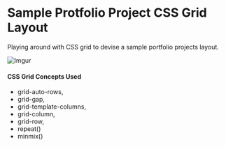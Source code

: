 # Sample Protfolio Project CSS Grid Layout

Playing around with CSS grid to devise a sample portfolio projects layout. 

![Imgur](https://i.imgur.com/6X4Z09Yh.png)

#### CSS Grid Concepts Used
- grid-auto-rows, 
- grid-gap, 
- grid-template-columns, 
- grid-column, 
- grid-row, 
- repeat()
- minmix()